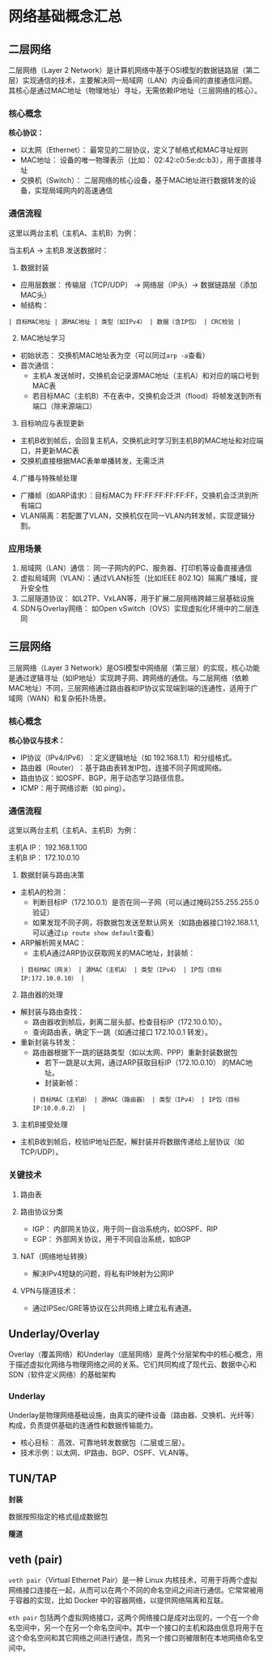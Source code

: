 # 网络基础概念汇总

## 二层网络

二层网络（Layer 2 Network）是计算机网络中基于OSI模型的​​数据链路层​​（第二层）实现通信的技术，主要解决​​同一局域网（LAN）内设备间的直接通信问题​​。其核心是通过MAC地址（物理地址）寻址，无需依赖IP地址（三层网络的核心）。

### 核心概念

**核心协议：**

+ 以太网（Ethernet）： 最常见的二层协议，定义了帧格式和MAC寻址规则
+ MAC地址： 设备的唯一物理表示（比如： 02:42:c0:5e:dc:b3），用于直接寻址
+ 交换机（Switch）： 二层网络的核心设备，基于MAC地址进行数据转发的设备，实现局域网内的高速通信

### 通信流程

这里以两台主机（主机A、主机B）为例：

当主机A -> 主机B 发送数据时：

1. 数据封装

+ 应用层数据： 传输层（TCP/UDP） -> 网络层（IP头）-> 数据链路层（添加MAC头）
+ 帧结构：  
```
| 目标MAC地址 | 源MAC地址 | 类型（如IPv4） | 数据（含IP包） | CRC校验 |
```

2. MAC地址学习

+ 初始状态： 交换机MAC地址表为空（可以同过`arp -a`查看）
+ 首次通信：
    + 主机A 发送帧时，交换机会记录源MAC地址（主机A）和对应的端口号到MAC表
    + 若目标MAC（主机B）不在表中，交换机会泛洪（flood）将帧发送到所有端口（除来源端口）

3. 目标响应与表现更新
+ 主机B收到帧后，会回复主机A，交换机此时学习到主机B的MAC地址和对应端口，并更新MAC表
+ 交换机直接根据MAC表单单播转发，无需泛洪

4. 广播与特殊帧处理​

+ 广播帧​​（如ARP请求）：目标MAC为 FF:FF:FF:FF:FF:FF，交换机会泛洪到所有端口
+ VLAN隔离​​：若配置了VLAN，交换机仅在同一VLAN内转发帧，实现逻辑分割。

### 应用场景

1. 局域网（LAN）通信： 同一子网内的PC、服务器、打印机等设备直接通信
2. 虚拟局域网（VLAN）：通过VLAN标签（比如IEEE 802.1Q）隔离广播域，提升安全性
3. 二层隧道协议： 如L2TP、VxLAN等，用于扩展二层网络跨越三层基础设施
4. SDN与Overlay网络： 如Open vSwitch（OVS）实现虚拟化环境中的二层连同

## 三层网络

三层网络（Layer 3 Network）是OSI模型中​​网络层​​（第三层）的实现，核心功能是通过​​逻辑寻址（如IP地址）​​实现跨子网、跨网络的通信。与二层网络（依赖MAC地址）不同，三层网络通过路由器和IP协议实现端到端的连通性，适用于广域网（WAN）和复杂拓扑场景。

### 核心概念

**核心协议与技术：**

+ ​​IP协议（IPv4/IPv6）​​：定义逻辑地址（如 192.168.1.1）和分组格式。
+ ​​路由器（Router）​​：基于路由表转发IP包，连接不同子网或网络。
+ ​​路由协议​​：如OSPF、BGP，用于动态学习路径信息。
+ ICMP​​：用于网络诊断（如 ping）。

### 通信流程

这里以两台主机（主机A、主机B）为例：

主机A IP： 192.168.1.100  
主机B IP： 172.10.0.10  

1. 数据封装与路由决策

+ 主机A的检测：
    + 判断目标IP（172.10.0.1）是否在同一子网（可以通过掩码255.255.255.0验证） 
    + 如果发现不同子网，将数据包发送至默认网关（如路由器接口192.168.1.1,可以通过`ip route show default`查看）
+ ARP解析网关MAC：
    + 主机A通过ARP协议获取网关的MAC地址，封装帧：
    ```
    | 目标MAC（网关） | 源MAC（主机A） | 类型（IPv4） | IP包（目标IP:172.10.0.10） |
    ```

2. 路由器的处理

+ 解封装与路由查找：
    + 路由器收到帧后，剥离二层头部，检查目标IP（172.10.0.10）。
    + 查询路由表，确定下一跳（如通过接口 172.10.0.1 转发）。
+ 重新封装与转发：
    + 路由器根据下一跳的链路类型（如以太网、PPP）重新封装数据包
        + 若下一跳是以太网，通过ARP获取目标IP（172.10.0.10） 的MAC地址。
        + 封装新帧：
        ```
        | 目标MAC（主机B） | 源MAC（路由器） | 类型（IPv4） | IP包（目标IP:10.0.0.2） |
        ```

3. 主机B接受处理

+ 主机B收到帧后，校验IP地址匹配，解封装并将数据传递给上层协议（如TCP/UDP）。

### 关键技术

1. 路由表

2. 路由协议分类
    + IGP： 内部网关协议，用于同一自治系统内，如OSPF、RIP
    + EGP： 外部网关协议，用于不同自治系统，如BGP

3. NAT（网络地址转换）
    + 解决IPv4短缺的问题，将私有IP映射为公网IP

4. VPN与隧道技术：
    + 通过IPSec/GRE等协议在公共网络上建立私有通道。


## Underlay/Overlay

​​Overlay（覆盖网络）​​和​​Underlay（底层网络）​​是两个分层架构中的核心概念，用于描述虚拟化网络与物理网络之间的关系。它们共同构成了现代云、数据中心和SDN（软件定义网络）的基础架构

### Underlay

Underlay是​​物理网络基础设施​​，由真实的硬件设备（路由器、交换机、光纤等）构成，负责提供基础的连通性和数据传输能力。

+ 核心目标： 高效、可靠地转发数据包（二层或三层）。  
+ 技术示例​​：以太网、IP路由、BGP、OSPF、VLAN等。

## TUN/TAP


**封装**

数据按照指定的格式组成数据包

**隧道**

## veth (pair)

`veth pair`（Virtual Ethernet Pair）是一种 Linux 内核技术，可用于将两个虚拟网络接口连接在一起，从而可以在两个不同的命名空间之间进行通信。它常常被用于容器的实现，比如 Docker 中的容器网络，以提供网络隔离和互联。

`eth pair` 包括两个虚拟网络接口，这两个网络接口是成对出现的，一个在一个命名空间中，另一个在另一个命名空间中。其中一个接口的主机和路由信息将用于在这个命名空间和其它网络之间进行通信，而另一个接口则被限制在本地网络命名空间中。